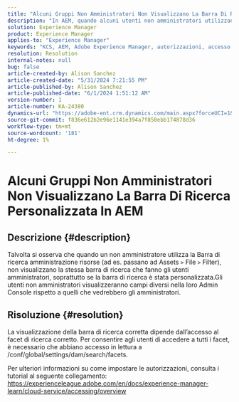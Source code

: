 ```yaml
---
title: "Alcuni Gruppi Non Amministratori Non Visualizzano La Barra Di Ricerca Personalizzata In AEM"
description: "In AEM, quando alcuni utenti non amministratori utilizzano la barra di ricerca, questa potrebbe avere campi diversi o non mostrare personalizzazioni."
solution: Experience Manager
product: Experience Manager
applies-to: "Experience Manager"
keywords: "KCS, AEM, Adobe Experience Manager, autorizzazioni, accesso in lettura, gruppo di utenti, facet di ricerca, attività amministrative, Accesso a AEM, metadati, barra di ricerca, utenti non amministratori, barra di ricerca amministrazione risorse, ricerca, filtro"
resolution: Resolution
internal-notes: null
bug: false
article-created-by: Alison Sanchez
article-created-date: "5/31/2024 7:21:55 PM"
article-published-by: Alison Sanchez
article-published-date: "6/1/2024 1:51:12 AM"
version-number: 1
article-number: KA-24380
dynamics-url: "https://adobe-ent.crm.dynamics.com/main.aspx?forceUCI=1&pagetype=entityrecord&etn=knowledgearticle&id=e1a91905-831f-ef11-840a-000d3a32bd42"
source-git-commit: f836e612b2e96e1141e394a7f850ebb174878d36
workflow-type: tm+mt
source-wordcount: '181'
ht-degree: 1%

---
```


# Alcuni Gruppi Non Amministratori Non Visualizzano La Barra Di Ricerca Personalizzata In AEM

## Descrizione {#description}


Talvolta si osserva che quando un non amministratore utilizza la Barra di ricerca amministrazione risorse (ad es. passano ad Assets `>`  File `>`  Filter), non visualizzano la stessa barra di ricerca che fanno gli utenti amministratori, soprattutto se la barra di ricerca è stata personalizzata.Gli utenti non amministratori visualizzeranno campi diversi nella loro Admin Console rispetto a quelli che vedrebbero gli amministratori.


## Risoluzione {#resolution}


La visualizzazione della barra di ricerca corretta dipende dall’accesso al facet di ricerca corretto. Per consentire agli utenti di accedere a tutti i facet, è necessario che abbiano accesso in lettura a /conf/global/settings/dam/search/facets.

Per ulteriori informazioni su come impostare le autorizzazioni, consulta i tutorial al seguente collegamento: https://experienceleague.adobe.com/en/docs/experience-manager-learn/cloud-service/accessing/overview
